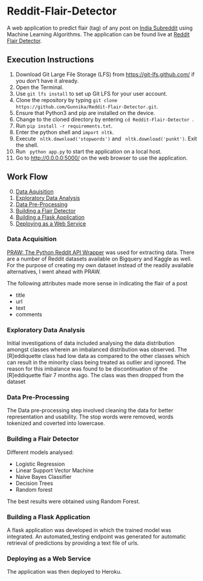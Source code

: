 # Reddit-Flair-Detector

A web application to predict flair (tag) of any post on [India Subreddit](https://www.reddit.com/r/india) using Machine Learning Algorithms.
The application can be found live at [Reddit Flair Detector](https://redditflair-detector.herokuapp.com).
   
## Execution Instructions
1. Download Git Large File Storage (LFS) from https://git-lfs.github.com/ if you don't have it already.
2. Open the Terminal.
3. Use ``` git lfs install ``` to set up Git LFS for your user account.
4. Clone the repository by typing ``` git clone https://github.com/Gunnika/Reddit-Flair-Detector.git ```.
5. Ensure that Python3 and pip are installed on the device.
6. Change to the cloned directory by entering ```cd Reddit-Flair-Detector ```.
7. Run ```pip install -r requirements.txt```.
8. Enter the python shell and ``` import nltk ```.
9. Execute ``` nltk.download('stopwords')``` and ``` nltk.download('punkt')```. Exit the shell.
10. Run ``` python app.py``` to start the application on a local host.
11. Go to http://0.0.0.0:5000/ on the web browser to use the application.

## Work Flow
0. [Data Aquisition](#data-acquisition)
0. [Exploratory Data Analysis](#exploratory-data-analysis)
0. [Data Pre-Processing](#data-pre-processing)
0. [Building a Flair Detector](#building-a-flair-detector)
0. [Building a Flask Application](#building-a-flask-application)
0. [Deploying as a Web Service](#deploying-as-a-web-service)

### Data Acquisition
[PRAW: The Python Reddit API Wrapper](https://praw.readthedocs.io/en/latest/) was used for extracting data. There are a number of Reddit datasets available on Bigquery and Kaggle as well. 
For the purpose of creating my own dataset instead of the readily available alternatives, I went ahead with PRAW.

The following attributes made more sense in indicating the flair of a post
- title
- url
- text
- comments


### Exploratory Data Analysis
Initial investigations of data included analysing the data distribution amongst classes wherein an imbalanced distribution was observed. The [R]eddiquette class had low data as compared to the other classes which can result in the minority class being treated as outlier and ignored.
The reason for this imbalance was found to be discontinuation of the [R]eddiquette flair 7 months ago.
The class was then dropped from the dataset


### Data Pre-Processing
The Data pre-processing step involved cleaning the data for better representation and usability. The stop words were removed, words tokenized and coverted into lowercase. 

### Building a Flair Detector
Different models analysed:
- Logistic Regression
- Linear Support Vector Machine
- Naive Bayes Classifier
- Decision Trees
- Random forest

The best results were obtained using Random Forest.

### Building a Flask Application
A flask application was developed in which the trained model was integrated. An automated_testing endpoint was generated for automatic retrieval of predictions by providing a text file of urls.

### Deploying as a Web Service
The application was then deployed to Heroku. 
